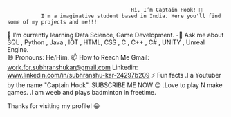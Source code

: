                                             Hi, I’m Captain Hook! 👋
               I'm a imaginative student based in India. Here you'll find some of my projects and me!!!
 🌱 I’m currently learning Data Science, Game Development.
 -💭 Ask me about SQL , Python , Java , IOT , HTML, CSS , C , C++ , C# , UNITY , Unreal Engine.  
 😄 Pronouns: He/Him.
 📫 How to Reach Me
  Gmail: work.for.subhranshukar@gmail.com
  Linkedin: www.linkedin.com/in/subhranshu-kar-24297b209
 ⚡ Fun facts
.I a Youtuber by the name "Captain Hook". SUBSCRIBE ME NOW 😊
.Love to play N make games.
.I am weeb and plays badminton in freetime.

Thanks for visiting my profile! 😁    

<!---
Subhranshu2/Subhranshu2 is a ✨ special ✨ repository because its `README.md` (this file) appears on your GitHub profile.
You can click the Preview link to take a look at your changes.
--->
